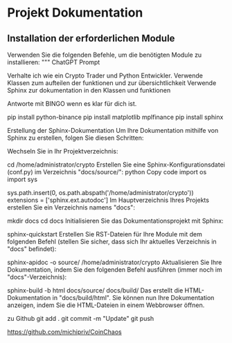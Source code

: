 
# Projekt Dokumentation

## Installation der erforderlichen Module

Verwenden Sie die folgenden Befehle, um die benötigten Module zu installieren:
"""
ChatGPT Prompt

Verhalte ich wie ein Crypto Trader und Python Entwickler.
Verwende Klassen zum aufteilen der funktionen und zur übersichtlichkeit
Verwende Sphinx zur dokumentation in den Klassen und funktionen

Antworte mit BINGO wenn es klar für dich ist.

pip install python-binance
pip install matplotlib mplfinance
pip install sphinx


Erstellung der Sphinx-Dokumentation
Um Ihre Dokumentation mithilfe von Sphinx zu erstellen, folgen Sie diesen Schritten:

Wechseln Sie in Ihr Projektverzeichnis:

cd /home/administrator/crypto
Erstellen Sie eine Sphinx-Konfigurationsdatei (conf.py) im Verzeichnis "docs/source/":
python
Copy code
import os
import sys

sys.path.insert(0, os.path.abspath('/home/administrator/crypto'))
extensions = ['sphinx.ext.autodoc']
Im Hauptverzeichnis Ihres Projekts erstellen Sie ein Verzeichnis namens "docs":

mkdir docs
cd docs
Initialisieren Sie das Dokumentationsprojekt mit Sphinx:

sphinx-quickstart
Erstellen Sie RST-Dateien für Ihre Module mit dem folgenden Befehl (stellen Sie sicher, dass sich Ihr aktuelles Verzeichnis in "docs" befindet):

sphinx-apidoc -o source/ /home/administrator/crypto
Aktualisieren Sie Ihre Dokumentation, indem Sie den folgenden Befehl ausführen (immer noch im "docs"-Verzeichnis):

sphinx-build -b html docs/source/ docs/build/
Das erstellt die HTML-Dokumentation in "docs/build/html". Sie können nun Ihre Dokumentation anzeigen, indem Sie die HTML-Dateien in einem Webbrowser öffnen.

zu Github
git add .
git commit -m "Update"
git push

https://github.com/michipriv/CoinChaos
